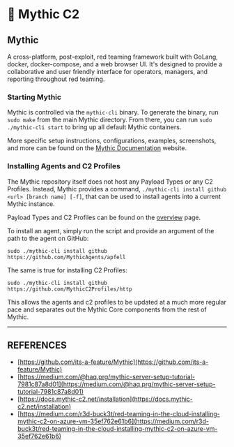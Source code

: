 # 🦄 Mythic C2

## Mythic

A cross-platform, post-exploit, red teaming framework built with GoLang, docker, docker-compose, and a web browser UI. It's designed to provide a collaborative and user friendly interface for operators, managers, and reporting throughout red teaming.

### Starting Mythic

Mythic is controlled via the `mythic-cli` binary. To generate the binary, run `sudo make` from the main Mythic directory. From there, you can run `sudo ./mythic-cli start` to bring up all default Mythic containers.

More specific setup instructions, configurations, examples, screenshots, and more can be found on the [Mythic Documentation](https://docs.mythic-c2.net/) website.

### Installing Agents and C2 Profiles

The Mythic repository itself does not host any Payload Types or any C2 Profiles. Instead, Mythic provides a command, `./mythic-cli install github <url> [branch name] [-f]`, that can be used to install agents into a current Mythic instance.

Payload Types and C2 Profiles can be found on the [overview](https://mythicmeta.github.io/overview) page.

To install an agent, simply run the script and provide an argument of the path to the agent on GitHub:

```
sudo ./mythic-cli install github https://github.com/MythicAgents/apfell
```

The same is true for installing C2 Profiles:

```
sudo ./mythic-cli install github https://github.com/MythicC2Profiles/http
```

This allows the agents and c2 profiles to be updated at a much more regular pace and separates out the Mythic Core components from the rest of Mythic.



***

## REFERENCES

* [https://github.com/its-a-feature/Mythic](https://github.com/its-a-feature/Mythic)
* [https://medium.com/@haq.prg/mythic-server-setup-tutorial-7981c87a8d01](https://medium.com/@haq.prg/mythic-server-setup-tutorial-7981c87a8d01)
* [https://docs.mythic-c2.net/installation](https://docs.mythic-c2.net/installation)
* [https://medium.com/r3d-buck3t/red-teaming-in-the-cloud-installing-mythic-c2-on-azure-vm-35ef762e61b6](https://medium.com/r3d-buck3t/red-teaming-in-the-cloud-installing-mythic-c2-on-azure-vm-35ef762e61b6)
